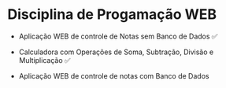 # Disciplina de Progamação WEB
<ul>
  <li><p> Aplicação WEB de controle de Notas sem Banco de Dados &#9989 </p></li>
  <li><p> Calculadora com Operações de Soma, Subtração, Divisão e Multiplicação &#9989 </p></li>
  <li><p> Aplicação WEB de controle de notas com Banco de Dados </p></li>
  
</ul>

